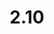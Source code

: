 ---
layout: default
title: '2.10'
lang: fr
headline: |-
  Préparation à la recherche autochtone, protocoles et Bureau d’éthique et d’intégrité de la recherche
why: |-
  Des considérations pratiques, éthiques et morales s’appliquent au travail avec les communautés des Premières nations, des Métis et des Inuits, qui ont des exigences culturelles et des procédures fondées sur leurs propres pratiques de gouvernance et attentes. Le corps professoral et la population étudiante de l’Université doivent tenir compte de ces considérations lorsqu’ils mettent sur pied leurs projets de recherche sur les Autochtones.

  Au sein des communautés autochtones, le cadre le plus souvent cité pour la gouvernance de la recherche, des connaissances communautaires et des données est connu sous le nom de PCAC.
  - <em>Propriété</em> : Les communautés autochtones sont propriétaires de leurs renseignements et de leurs connaissances culturelles.
  - <em>Contrôle</em> : Les communautés autochtones ont le contrôle sur la façon dont leurs renseignements sont utilisés ou consultés. Elles doivent être consultées et donner leur consentement éclairé à toutes les étapes du cycle de recherche.
  - <em>Accès</em> : Les communautés autochtones doivent avoir accès à leurs propres renseignements et, en fin de compte, décider des droits d’accès individuels et collectifs selon les besoins culturels et les protocoles.
  - <em>Possession</em> : Les communautés autochtones sont les gardiennes de leurs propres renseignements et données et sont responsables de leur sécurité.

  De nombreuses collectivités des PNMI ont élaboré des protocoles d’entente de recherche que les chercheurs qui travaillent avec elles sont tenus de consulter ou de suivre. Il existe aussi des énoncés propres aux universités, ainsi que l’<a href="http://www.pre.ethics.gc.ca/fra/tcps2-eptc2_2018_chapter9-chapitre9.html">Énoncé de politique des trois conseils : Éthique de la recherche avec des êtres humains, chapitre 9</a>.

  À l’heure actuelle, l’Université n’a pas d’énoncé ou de protocole clairs sur la façon d’entreprendre des recherches avec les communautés autochtones. Cette lacune doit être comblée.
when: |-
  Moyen terme
how: |-
  Au cours de l’été 2020, la déléguée universitaire à la participation autochtone et les Affaires autochtones entreprendront une analyse des pratiques exemplaires concernant les protocoles de recherche élaborés par les communautés autochtones et les organismes gouvernementaux, les universités et les agences qui supervisent la recherche institutionnelle afin de commencer à élaborer le Protocole de recherche autochtone de l’Université d’Ottawa. Par la suite, nous travaillerons à la mise en œuvre de ce guide avec le Bureau d’éthique et d’intégrité de la recherche de l’Université.
cost: |-
  À déterminer
who: |-
  La déléguée universitaire à la participation autochtone lancera une consultation avec la directrice du Bureau d’éthique et d’intégrité de la recherche.
---